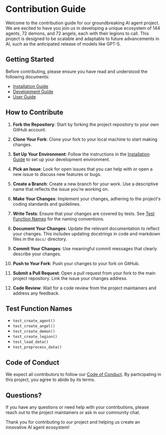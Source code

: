 # Contribution Guide

Welcome to the contribution guide for our groundbreaking AI agent project. We are excited to have you join us in developing a unique ecosystem of 144 agents, 72 demons, and 72 angels, each with their legions to call. This project is designed to be scalable and adaptable to future advancements in AI, such as the anticipated release of models like GPT-5.

## Getting Started

Before contributing, please ensure you have read and understood the following documents:

- [Installation Guide](installation_guide.md)
- [Development Guide](development_guide.md)
- [User Guide](user_guide.md)

## How to Contribute

1. **Fork the Repository**: Start by forking the project repository to your own GitHub account.

2. **Clone Your Fork**: Clone your fork to your local machine to start making changes.

3. **Set Up Your Environment**: Follow the instructions in the [Installation Guide](installation_guide.md) to set up your development environment.

4. **Pick an Issue**: Look for open issues that you can help with or open a new issue to discuss new features or bugs.

5. **Create a Branch**: Create a new branch for your work. Use a descriptive name that reflects the issue you're working on.

6. **Make Your Changes**: Implement your changes, adhering to the project's coding standards and guidelines.

7. **Write Tests**: Ensure that your changes are covered by tests. See [Test Function Names](#test-function-names) for the naming conventions.

8. **Document Your Changes**: Update the relevant documentation to reflect your changes. This includes updating docstrings in code and markdown files in the `docs/` directory.

9. **Commit Your Changes**: Use meaningful commit messages that clearly describe your changes.

10. **Push to Your Fork**: Push your changes to your fork on GitHub.

11. **Submit a Pull Request**: Open a pull request from your fork to the main project repository. Link the issue your changes address.

12. **Code Review**: Wait for a code review from the project maintainers and address any feedback.

## Test Function Names

- `test_create_agent()`
- `test_create_angel()`
- `test_create_demon()`
- `test_create_legion()`
- `test_load_data()`
- `test_preprocess_data()`

## Code of Conduct

We expect all contributors to follow our [Code of Conduct](CODE_OF_CONDUCT.md). By participating in this project, you agree to abide by its terms.

## Questions?

If you have any questions or need help with your contributions, please reach out to the project maintainers or ask in our community chat.

Thank you for contributing to our project and helping us create an innovative AI agent ecosystem!